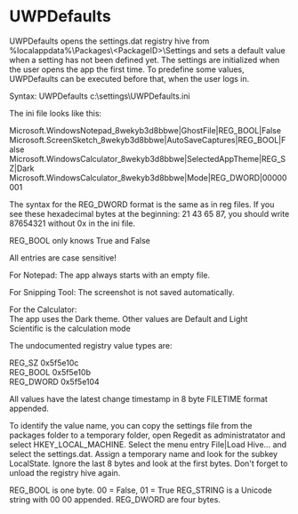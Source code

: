 # UWPDefaults

UWPDefaults opens the settings.dat registry hive from %localappdata%\Packages\\<PackageID\>\Settings and sets a default value when a setting has not been defined yet.
The settings are initialized when the user opens the app the first time. To predefine some values, UWPDefaults can be executed before that, when the user logs in.

Syntax: UWPDefaults c:\settings\UWPDefaults.ini

The ini file looks like this:

Microsoft.WindowsNotepad_8wekyb3d8bbwe|GhostFile|REG_BOOL|False
Microsoft.ScreenSketch_8wekyb3d8bbwe|AutoSaveCaptures|REG_BOOL|False
Microsoft.WindowsCalculator_8wekyb3d8bbwe|SelectedAppTheme|REG_SZ|Dark
Microsoft.WindowsCalculator_8wekyb3d8bbwe|Mode|REG_DWORD|00000001

The syntax for the REG_DWORD format is the same as in reg files.
If you see these hexadecimal bytes at the beginning: 21 43 65 87, you should write 87654321 without 0x in the ini file.

REG_BOOL only knows True and False

All entries are case sensitive!

For Notepad: The app always starts with an empty file.

For Snipping Tool: The screenshot is not saved automatically.

For the Calculator:\
 The app uses the Dark theme. Other values are Default and Light\
 Scientific is the calculation mode

The undocumented registry value types are:

REG_SZ	0x5f5e10c\
REG_BOOL	0x5f5e10b\
REG_DWORD	0x5f5e104

All values have the latest change timestamp in 8 byte FILETIME format appended.

To identify the value name, you can copy the settings file from the packages folder to a temporary folder, open Regedit as administratator and select HKEY_LOCAL_MACHINE.
Select the menu entry File|Load Hive... and select the settings.dat. Assign a temporary name and look for the subkey LocalState.
Ignore the last 8 bytes and look at the first bytes.
Don't forget to unload the registry hive again.

REG_BOOL is one byte. 00 = False, 01 = True
REG_STRING is a Unicode string with 00 00 appended.
REG_DWORD are four bytes.

